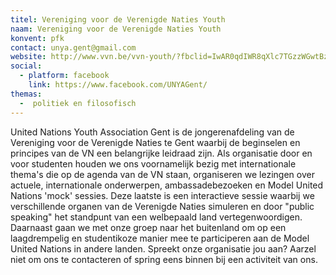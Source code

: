 ```yaml
---
titel: Vereniging voor de Verenigde Naties Youth
naam: Vereniging voor de Verenigde Naties Youth
konvent: pfk
contact: unya.gent@gmail.com
website: http://www.vvn.be/vvn-youth/?fbclid=IwAR0qdIWR8qXlc7TGzzWGwtBznIf79hQPcSXFrO8AhoyXo0b3-xbL_0zzxME
social:
  - platform: facebook
    link: https://www.facebook.com/UNYAGent/
themas:
  -  politiek en filosofisch
---
```


United Nations Youth Association Gent is de jongerenafdeling van de Vereniging voor de Verenigde Naties te Gent waarbij de beginselen en principes van de VN een belangrijke leidraad zijn.
Als organisatie door en voor studenten houden we ons voornamelijk bezig met internationale thema's die op de agenda van de VN staan, organiseren we lezingen over actuele, internationale onderwerpen, ambassadebezoeken en Model United Nations 'mock' sessies.
Deze laatste is een interactieve sessie waarbij we verschillende organen van de Verenigde Naties simuleren en door "public speaking" het standpunt van een welbepaald land vertegenwoordigen.
Daarnaast gaan we met onze groep naar het buitenland om op een laagdrempelig en studentikoze manier mee te participeren aan de Model United Nations in andere landen.
Spreekt onze organisatie jou aan? Aarzel niet om ons te contacteren of spring eens binnen bij een activiteit van ons.
